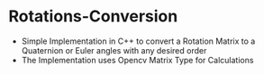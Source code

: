 # Rotations-Conversion
- Simple Implementation in C++ to convert a Rotation Matrix to a Quaternion or Euler angles with any desired order
- The Implementation uses Opencv Matrix Type for Calculations
